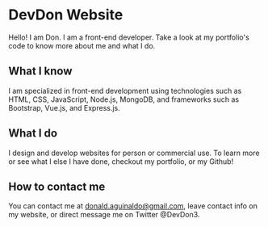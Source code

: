 # DevDon Website

Hello! I am Don. I am a front-end developer. Take a look at my portfolio's code to know
more about me and what I do.

## What I know
I am specialized in front-end development using technologies such as HTML, CSS, JavaScript,
Node.js, MongoDB, and frameworks such as Bootstrap, Vue.js, and Express.js.

## What I do
I design and develop websites for person or commercial use. To learn more or see what I else
I have done, checkout my portfolio, or my Github!

## How to contact me
You can contact me at donald.aguinaldo@gmail.com, leave contact info on my website, or direct 
message me on Twitter @DevDon3.
